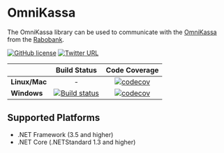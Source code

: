 # OmniKassa

The OmniKassa library can be used to communicate with the [OmniKassa](https://www.rabobank.nl/bedrijven/betalen/geld-ontvangen/rabo-omnikassa/) from the [Rabobank](https://www.rabobank.nl).

[![GitHub license](https://img.shields.io/badge/license-MIT-green.svg)](https://raw.githubusercontent.com/dlemstra/line-bot-sdk-dotnet/master/License.txt)
[![Twitter URL](https://img.shields.io/twitter/url/https/twitter.com/fold_left.svg?style=social&label=Follow%20%40MagickNET)](https://twitter.com/MagickNET)

|             |Build Status|Code Coverage|
|-------------|:----------:|:-----------:|
|**Linux/Mac**| -|[![codecov](https://codecov.io/gh/dlemstra/OmniKassa/branch/master/graph/badge.svg)](https://codecov.io/gh/dlemstra/OmniKassa)|
|**Windows**  | [![Build status](https://ci.appveyor.com/api/projects/status/3ol6woroo3qsmrml/branch/master?svg=true)](https://ci.appveyor.com/project/dlemstra/omnikassa/branch/master)|[![codecov](https://codecov.io/gh/dlemstra/OmniKassa/branch/master/graph/badge.svg)](https://codecov.io/gh/dlemstra/OmniKassa)|


## Supported Platforms
- .NET Framework (3.5 and higher)
- .NET Core (.NETStandard 1.3 and higher)
